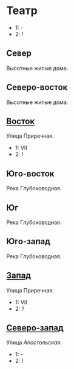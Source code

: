 # Театр

* 1:    -
* 2:    !

## Север

Высотные жилые дома.

## Северо-восток

Высотные жилые дома.

## [Восток](./540100.md)

Улица Приречная.

* 1:    VII
* 2:    !

## Юго-восток

Река Глубоководная.

## Юг

Река Глубоководная.

## Юго-запад

Река Глубоководная.

## [Запад](./520110.md)

Улица Приречная.

* 1:    VII
* 2:    ?

## [Северо-запад](./520100.md)

Улица *Апостольская*.

* 1:    -
* 2:    !
